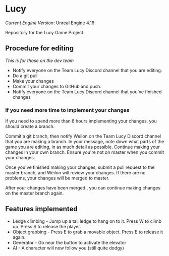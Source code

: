 # Lucy
*Current Engine Version*: Unreal Engine 4.16

Repository for the Lucy Game Project

## Procedure for editing
*This is for those on the dev team*
* Notify everyone on the Team Lucy Discord channel that you are editing.
* Do a git pull
* Make your changes
* Commit your changes to GitHub and push.
* Notify everyone on the Team Lucy Discord channel that you've finished changes

### If you need more time to implement your changes
If you need to spend more than 6 hours implementing your changes, you should create a branch.

Commit a git branch, then notify Weilon on the Team Lucy Discord channel that you are making a branch. In your message, note down what parts of the game you are editing, in as much detail as possible. Continue making your changes in your own branch. Ensure you're not on master when you commit your changes.

Once you've finished making your changes, submit a pull request to the master branch, and Weilon will review your changes. If there are no problems, your changes will be merged to master. 

After your changes have been merged., you can continue making changes on the master branch again.

## Features implemented
* Ledge climbing - Jump up a tall ledge to hang on to it. Press W to climb up. Press S to release the player.
* Object grabbing - Press E to grab a movable object. Press E to release it again.
* Generator - Go near the button to activate the elevator
* AI - A character will now follow you (still quite dodgy)
